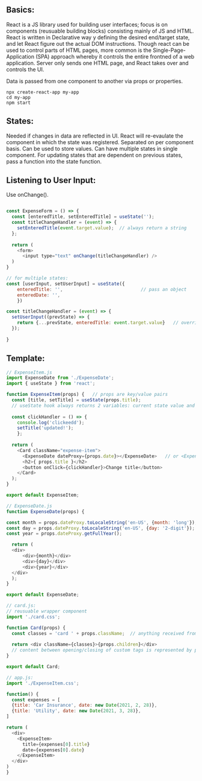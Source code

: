 ## Basics:
React is a JS library used for building user interfaces; focus is on components (reusuable building blocks) consisting mainly of JS and HTML. React is written in Declarative way y defining the desired end/target state, and let React figure out the actual DOM instructions. Though react can be used to control parts of HTML pages, more common is the Single-Page-Application (SPA) approach whereby it controls the entire frontned of a web application. Server only sends one HTML page, and React takes over and controls the UI.

Data is passed from one component to another via props or properties. 

```
npx create-react-app my-app
cd my-app
npm start
```

## States:
Needed if changes in data are reflected in UI. React will re-evaulate the component in which the state was registered. Separated on per component basis. Can be used to store values. Can have multiple states in single component. For updating states that are dependent on previous states, pass a function into the state function.

## Listening to User Input:
Use onChange().
```javascript

const ExpenseForm = () => {
  const [enteredTitle, setEnteredTitle] = useState('');
  const titleChangeHandler = (event) => {
    setEnteredTitle(event.target.value);  // always return a string
  };
  
  return (
    <form>
      <input type="text" onChange(titleChangeHandler) />
  )
}

// for multiple states:
const [userInput, setUserInput] = useState({
    enteredTitle: '',                             // pass an object
    enteredDate: '',
    }) 

const titleChangeHandler = (event) => {
  setUserInput((prevState) => {
    return {...prevState, enteredTitle: event.target.value}   // overrides title and ensures others are not thrown away
  });
  
}
```

## Template:

```javascript
// ExpenseItem.js
import ExpenseDate from './ExpenseDate';
import { useState } from 'react'; 

function ExpenseItem(props) {   // props are key/value pairs
  const [title, setTitle] = useState(props.title); 
  // useState hook always returns 2 variables: current state value and function for updating it
      
  const clickHandler = () => {
    console.log('clickeedd');
    setTitle('updated!');
    };
  
  return (
    <Card className="expense-item">
      <ExpenseDate dateProxy={props.date}></ExpenseDate>   // or <ExpenseDate /> if there is no content
      <h2>{ props.title }</h2>
      <button onClick={clickHandler}>Change title</button>
    </Card>
  );
}

export default ExpenseItem;
```

```javascript
// ExpenseDate.js
function ExpenseDate(props) {  

const month = props.dateProxy.toLocaleString('en-US', {month: 'long'});
const day = props.dateProxy.toLocaleString('en-US', {day: '2-digit'});
const year = props.dateProxy.getFullYear();

  return (
  <div>
      <div>{month}</div>
      <div>{day}</div>
      <div>{year}</div>
  </div>
  );
}

export default ExpenseDate;
```

```javascript
// card.js:
// reusuable wrapper component
import './card.css';

function Card(props) {
  const classes = 'card ' + props.className;  // anything received from outside as className is added
  
  return <div className={classes}>{props.children}</div>
  // content between opening/closing of custom tags is represented by props.children
}

export default Card;
```

```javascript
// app.js:
import './ExpenseItem.css';

function() {
  const expenses = [
  {title: 'Car Insurance', date: new Date(2021, 2, 28)},
  {title: 'Utility', date: new Date(2021, 3, 28)},
]

return (
  <div>
    <ExpenseItem>
      title={expenses[0].title}
      date={expenses[0].date}
    </ExpenseItem>
  </div>
)
}
```
